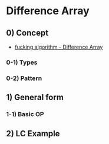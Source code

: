 # Difference Array 

## 0) Concept
- [fucking algorithm - Difference Array](https://labuladong.gitee.io/algo/2/18/22/)

### 0-1) Types

### 0-2) Pattern

## 1) General form

### 1-1) Basic OP

## 2) LC Example

